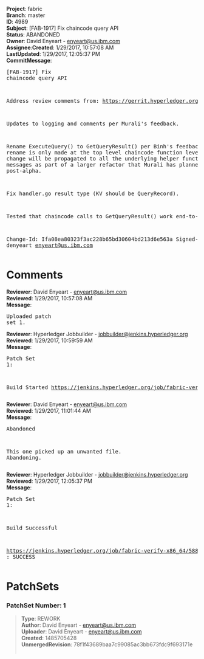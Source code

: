 <strong>Project</strong>: fabric</br><strong>Branch</strong>: master<br><strong>ID</strong>: 4989<br><strong>Subject</strong>: [FAB-1917] Fix chaincode query API<br><strong>Status</strong>: ABANDONED<br><strong>Owner</strong>: David Enyeart - enyeart@us.ibm.com<br><strong>Assignee</strong>:<strong>Created</strong>: 1/29/2017, 10:57:08 AM<br><strong>LastUpdated</strong>: 1/29/2017, 12:05:37 PM<br><strong>CommitMessage</strong>:<br><pre>[FAB-1917] Fix chaincode query API

Address review comments from:
https://gerrit.hyperledger.org/r/#/c/4767/

Updates to logging and comments per Murali's feedback.

Rename ExecuteQuery() to GetQueryResult() per Binh's feedback.
The rename is only made at the top level chaincode function
level. The name change will be propagated to all the underlying
helper functions and messages as part of a larger refactor that
Murali has planned for post-alpha.

Fix handler.go result type (KV should be QueryRecord).

Tested that chaincode calls to GetQueryResult() work end-to-end.

Change-Id: Ifa08ea80323f3ac228b65bd30604bd213d6e563a
Signed-off-by: denyeart <enyeart@us.ibm.com>
</pre><h1>Comments</h1><strong>Reviewer</strong>: David Enyeart - enyeart@us.ibm.com<br><strong>Reviewed</strong>: 1/29/2017, 10:57:08 AM<br><strong>Message</strong>: <pre>Uploaded patch set 1.</pre><strong>Reviewer</strong>: Hyperledger Jobbuilder - jobbuilder@jenkins.hyperledger.org<br><strong>Reviewed</strong>: 1/29/2017, 10:59:59 AM<br><strong>Message</strong>: <pre>Patch Set 1:

Build Started https://jenkins.hyperledger.org/job/fabric-verify-x86_64/5880/</pre><strong>Reviewer</strong>: David Enyeart - enyeart@us.ibm.com<br><strong>Reviewed</strong>: 1/29/2017, 11:01:44 AM<br><strong>Message</strong>: <pre>Abandoned

This one picked up an unwanted file.  Abandoning.</pre><strong>Reviewer</strong>: Hyperledger Jobbuilder - jobbuilder@jenkins.hyperledger.org<br><strong>Reviewed</strong>: 1/29/2017, 12:05:37 PM<br><strong>Message</strong>: <pre>Patch Set 1:

Build Successful 

https://jenkins.hyperledger.org/job/fabric-verify-x86_64/5880/ : SUCCESS</pre><h1>PatchSets</h1><h3>PatchSet Number: 1</h3><blockquote><strong>Type</strong>: REWORK<br><strong>Author</strong>: David Enyeart - enyeart@us.ibm.com<br><strong>Uploader</strong>: David Enyeart - enyeart@us.ibm.com<br><strong>Created</strong>: 1485705428<br><strong>UnmergedRevision</strong>: 78f1f43689baa7c99085ac3bb673fdc9f693171e<br><br></blockquote>
